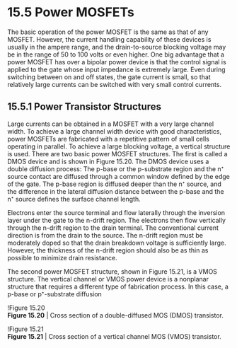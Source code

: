# 15.5 Power MOSFETs

The basic operation of the power MOSFET is the same as that of any MOSFET. However, the current handling capability of these devices is usually in the ampere range, and the drain-to-source blocking voltage may be in the range of 50 to 100 volts or even higher. One big advantage that a power MOSFET has over a bipolar power device is that the control signal is applied to the gate whose input impedance is extremely large. Even during switching between on and off states, the gate current is small, so that relatively large currents can be switched with very small control currents.

## 15.5.1 Power Transistor Structures

Large currents can be obtained in a MOSFET with a very large channel width. To achieve a large channel width device with good characteristics, power MOSFETs are fabricated with a repetitive pattern of small cells operating in parallel. To achieve a large blocking voltage, a vertical structure is used. There are two basic power MOSFET structures. The first is called a DMOS device and is shown in Figure 15.20. The DMOS device uses a double diffusion process: The p-base or the p-substrate region and the n⁺ source contact are diffused through a common window defined by the edge of the gate. The p-base region is diffused deeper than the n⁺ source, and the difference in the lateral diffusion distance between the p-base and the n⁺ source defines the surface channel length.

Electrons enter the source terminal and flow laterally through the inversion layer under the gate to the n-drift region. The electrons then flow vertically through the n-drift region to the drain terminal. The conventional current direction is from the drain to the source. The n-drift region must be moderately doped so that the drain breakdown voltage is sufficiently large. However, the thickness of the n-drift region should also be as thin as possible to minimize drain resistance.

The second power MOSFET structure, shown in Figure 15.21, is a VMOS structure. The vertical channel or VMOS power device is a nonplanar structure that requires a different type of fabrication process. In this case, a p-base or p⁺-substrate diffusion

!Figure 15.20  
**Figure 15.20** | Cross section of a double-diffused MOS (DMOS) transistor.

!Figure 15.21  
**Figure 15.21** | Cross section of a vertical channel MOS (VMOS) transistor.